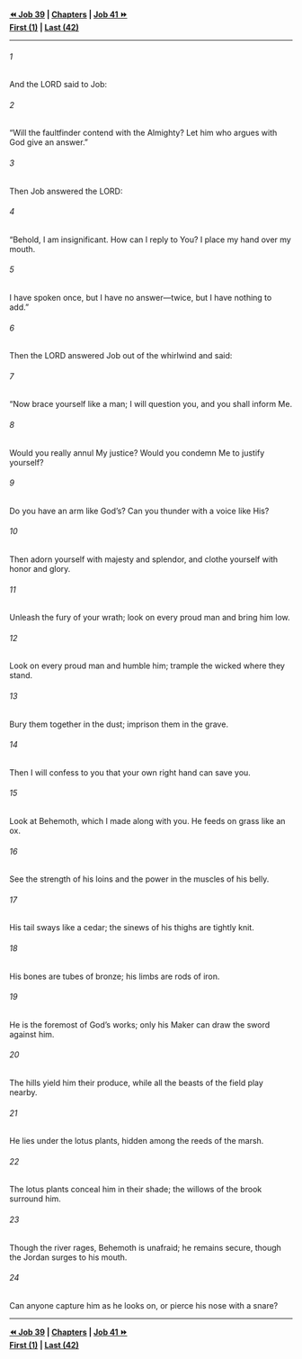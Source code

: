   
**[⏪ Job 39](./Job%2039.md) | [Chapters](./_index.md) | [Job 41 ⏩](./Job%2041.md)**  
**[First (1)](./Job%201.md) | [Last (42)](./Job%2042.md)**  
  
---  
  
###### 1  
And the LORD said to Job:  
  
###### 2  
“Will the faultfinder contend with the Almighty? Let him who argues with God give an answer.”  
  
###### 3  
Then Job answered the LORD:  
  
###### 4  
“Behold, I am insignificant. How can I reply to You? I place my hand over my mouth.  
  
###### 5  
I have spoken once, but I have no answer—twice, but I have nothing to add.”  
  
###### 6  
Then the LORD answered Job out of the whirlwind and said:  
  
###### 7  
“Now brace yourself like a man; I will question you, and you shall inform Me.  
  
###### 8  
Would you really annul My justice? Would you condemn Me to justify yourself?  
  
###### 9  
Do you have an arm like God’s? Can you thunder with a voice like His?  
  
###### 10  
Then adorn yourself with majesty and splendor, and clothe yourself with honor and glory.  
  
###### 11  
Unleash the fury of your wrath; look on every proud man and bring him low.  
  
###### 12  
Look on every proud man and humble him; trample the wicked where they stand.  
  
###### 13  
Bury them together in the dust; imprison them in the grave.  
  
###### 14  
Then I will confess to you that your own right hand can save you.  
  
###### 15  
Look at Behemoth, which I made along with you. He feeds on grass like an ox.  
  
###### 16  
See the strength of his loins and the power in the muscles of his belly.  
  
###### 17  
His tail sways like a cedar; the sinews of his thighs are tightly knit.  
  
###### 18  
His bones are tubes of bronze; his limbs are rods of iron.  
  
###### 19  
He is the foremost of God’s works; only his Maker can draw the sword against him.  
  
###### 20  
The hills yield him their produce, while all the beasts of the field play nearby.  
  
###### 21  
He lies under the lotus plants, hidden among the reeds of the marsh.  
  
###### 22  
The lotus plants conceal him in their shade; the willows of the brook surround him.  
  
###### 23  
Though the river rages, Behemoth is unafraid; he remains secure, though the Jordan surges to his mouth.  
  
###### 24  
Can anyone capture him as he looks on, or pierce his nose with a snare?  
  
  
---  
  
**[⏪ Job 39](./Job%2039.md) | [Chapters](./_index.md) | [Job 41 ⏩](./Job%2041.md)**  
**[First (1)](./Job%201.md) | [Last (42)](./Job%2042.md)**  
  
